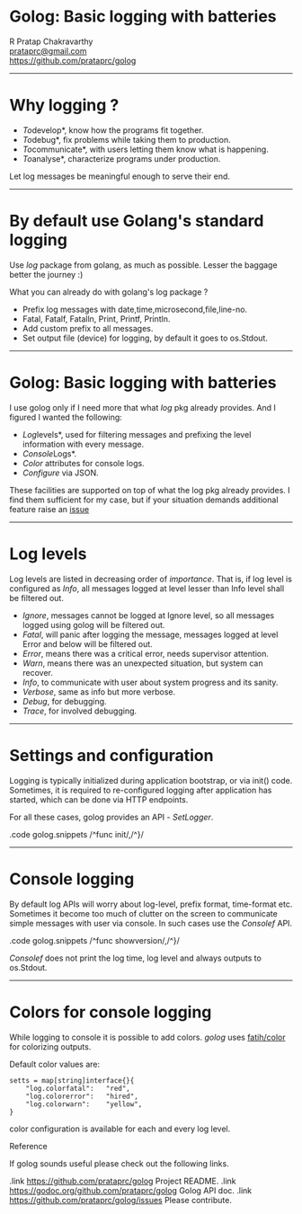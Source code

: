 Golog: Basic logging with batteries
===================================

R Pratap Chakravarthy <br/>
prataprc@gmail.com <br/>
https://github.com/prataprc/golog

---

Why logging ?
=============

- *To*develop*, know how the programs fit together.
- *To*debug*, fix problems while taking them to production.
- *To*communicate*, with users letting them know what is happening.
- *To*analyse*, characterize programs under production.

Let log messages be meaningful enough to serve their end.

---

By default use Golang's standard logging
========================================

Use *log* package from golang, as much as possible. Lesser the baggage better the journey :)

What you can already do with golang's log package ?

- Prefix log messages with date,time,microsecond,file,line-no.
- Fatal, Fatalf, Fatalln, Print, Printf, Println.
- Add custom prefix to all messages.
- Set output file (device) for logging, by default it goes to os.Stdout.

---

Golog: Basic logging with batteries
===================================

I use golog only if I need more that what *log* pkg already provides. And I
figured I wanted the following:

- *Log*levels*, used for filtering messages and prefixing the level information with every message.
- *Console*Logs*.
- *Color* attributes for console logs.
- *Configure* via JSON.

These facilities are supported on top of what the log pkg already provides.
I find them sufficient for my case, but if your situation demands additional
feature raise an [issue](http://github.com/prataprc/golog/issues)

---

Log levels
==========

Log levels are listed in decreasing order of *importance*. That is,
if log level is configured as *Info*, all messages logged at level lesser
than Info level shall be filtered out.

- *Ignore*, messages cannot be logged at Ignore level, so all messages logged using golog will be filtered out.
- *Fatal*, will panic after logging the message, messages logged at level Error and below will be filtered out.
- *Error*, means there was a critical error, needs supervisor attention.
- *Warn*, means there was an unexpected situation, but system can recover.
- *Info*, to communicate with user about system progress and its sanity.
- *Verbose*, same as info but more verbose.
- *Debug*, for debugging.
- *Trace*, for involved debugging.

---

Settings and configuration
==========================

Logging is typically initialized during application bootstrap, or via init()
code. Sometimes, it is required to re-configured logging after application
has started, which can be done via HTTP endpoints.

For all these cases, golog provides an API - *SetLogger*.

.code golog.snippets /^func init/,/^}/

---

Console logging
===============

By default log APIs will worry about log-level, prefix format, time-format
etc. Sometimes it become too much of clutter on the screen to communicate simple
messages with user via console. In such cases use the *Consolef* API.

.code golog.snippets /^func showversion/,/^}/

*Consolef* does not print the log time, log level and always outputs to
os.Stdout.

---

Colors for console logging
==========================

While logging to console it is possible to add colors. *golog* uses
[fatih/color](http://github.com/fatih/color) for colorizing outputs.

Default color values are:

    setts = map[string]interface{}{
        "log.colorfatal":   "red",
        "log.colorerror":   "hired",
        "log.colorwarn":    "yellow",
    }

color configuration is available for each and every log level.


Reference

If golog sounds useful please check out the following links.

.link https://github.com/prataprc/golog Project README.
.link https://godoc.org/github.com/prataprc/golog Golog API doc.
.link https://github.com/prataprc/golog/issues Please contribute.
